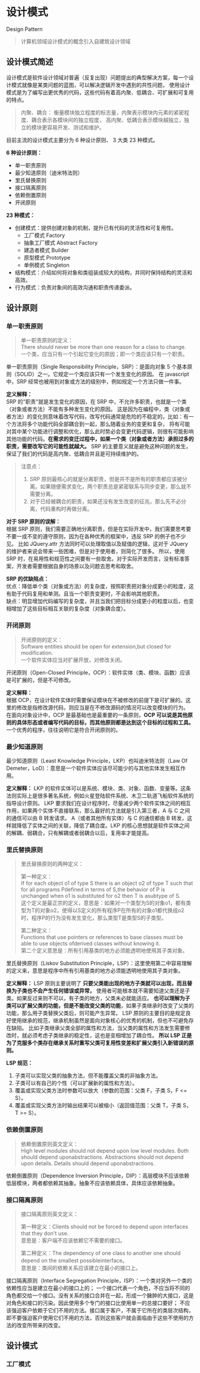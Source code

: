 # 设计模式 

Design Pattern

> 计算机领域设计模式的概念引入自建筑设计领域

## 设计模式简述

设计模式是软件设计领域对普遍（反复出现）问题提出的典型解决方案，每一个设计模式就像是某类问题的蓝图，可以解决逻辑开发中遇到的共性问题，
使用设计模式是为了编写出更优秀的代码，这些代码有着高内聚、低耦合、可扩展和可复用的特点。

> 内聚、耦合：
> 衡量模块独立程度的标志量，内聚表示模块内元素的紧密程度、耦合表示各模块间的独立程度，
> 高内聚、低耦合表示模块越独立，独立的模块更容易开发、测试和维护。

目前主流的设计模式主要分为 6 种设计原则、 3 大类 23 种模式。

**6 种设计原则：**

- 单一职责原则
- 最少知道原则（迪米特法则）
- 里氏替换原则
- 接口隔离原则
- 依赖倒置原则
- 开闭原则

**23 种模式：**

- 创建模式：提供创建对象的机制，提升已有代码的灵活性和可复用性。
  - 工厂模式 Factory
  - 抽象工厂模式 Abstract Factory
  - 建造者模式 Builder
  - 原型模式 Prototype
  - 单例模式 Singleton
- 结构模式：介绍如何将对象和类组装成较大的结构，并同时保持结构的灵活和高效。
- 行为模式：负责对象间的高效沟通和职责传递委派。

## 设计原则

### 单一职责原则 

> 单一职责原则的定义：  
> There should never be more than one reason for a class to change.  
> 一个类，应当只有一个引起它变化的原因；即一个类应该只有一个职责。

单一职责原则（Single Responsibility Principle，SRP）：是面向对象 5 个基本原则（SOLID）之一。它规定一个类应该只有一个发生变化的原因。
在 javascript 中，SRP 经常也被用到对象或方法的级别中，例如规定一个方法只做一件事。

**定义解释：**  
SRP 的"职责"就是发生变化的原因，在 SRP 中，不允许多职责，也就是一个类（对象或者方法）不能有多种发生变化的原因。
这是因为在编程中，类（对象或者方法）的变化则意味着改写代码，改写代码通常是危险的不稳定的，比如：有一个方法将多个功能代码全部耦合到一起，那么随着业务的变更和复杂，
将有可能对其中某个功能进行调整和优化，那么此时势必会变更代码逻辑，则很有可能影响其他功能的代码。**在需求的变迁过程中，如果一个类（对象或者方法）承担过多的职责，需要改写它的可能性就越大。**
SRP 的主要意义就是避免这种问题的发生，保证了我们的代码是高内聚、低耦合并且是可持续维护的。

> 注意点：
> 1. SRP 原则最核心的就是分离职责，但是并不是所有的职责都应该被分离。如果随便需求变化，两个职责总是紧密联系与同步变更，那么就不需要分离。
> 2. 对于已经被耦合的职责，如果还没有发生改变的征兆，那么先不必分离，代码重构时再做分离。

**对于 SRP 原则的误解：**  
根据 SRP 原则，我们需要正确地分离职责，但是在实际开发中，我们需要思考要不要一成不变的遵守原则，因为在各种优秀的框架中，违反 SRP 的例子也不少见。
比如 JQuery.attr 方法同时可以处理取值以及赋值的逻辑，这对于 JQuery 的维护者来说会带来一些困难，但是对于使用者，则简化了很多。
所以，使用 SRP 时，在易用性和规范性之间要有一些取舍。对于实际开发而言，没有标准答案，开发者需要根据自身的场景以及问题去思考和取舍。

**SRP 的优缺陷点：**  
优点：降低单个类（对象或方法）的复杂度，按照职责把对象分成更小的粒度，这有助于代码复用和单测。且当一个职责变更时，不会影响其他职责。  
缺点：明显增加代码编写的复杂度，并且当我们把目标分成更小的粒度以后，也变相增加了这些目标相互关联的复杂度（对象耦合度）。

### 开闭原则

> 开闭原则的定义：  
> Software entities should be open for extension,but closed for modification.  
> 一个软件实体应当对扩展开放，对修改关闭。

开闭原则（Open-Closed Principle，OCP）：软件实体（类、模块、函数）应该是可扩展的，但是不可修改。

**定义解释：**  
根据 OCP，在设计软件实体时需要保证模块在不被修改的前提下是可扩展的。这里的修改是指修改源代码，则应当是在不修改源码的情况可以改变模块的行为。
在面向对象设计中，OCP 是最基础也是最重要的一条原则，**OCP 可以说是其他原则的具体形态或者编写代码的目标，而其他原则都是达到这个目标的过程和工具。**
一个优秀的程序，往往说明它是符合开闭原则的。

### 最少知道原则

最少知道原则（Least Knowledge Principle，LKP）也叫迪米特法则（Law Of Demeter，LoD）：意思是一个软件实体应该尽可能少的与其他实体发生相互作用。

**定义解释：**
LKP 的软件实体可以是系统、模块、类、对象、函数、变量等。这条法则实际上是很多著名系统，例如火星登陆软件系统、木卫二轨道飞船软件系统的指导设计原则。
LKP 要求我们在设计程序时，尽量减少两个软件实体之间的相互作用，如果两个实体不直接联系，那么最好的方法就是引入第三者，A 与 C 之间的通信可以由 B 转发请求。
A（或者其他所有实体）与 C 的通信都由 B 转发，这样就降低了实体之间的关联，降低了耦合度。LKP 的核心思想就是软件实体之间的解耦、弱耦合，只有解耦或者弱耦合以后，复用率才能提高。

### 里氏替换原则

> 里氏替换原则的两种定义：  
>   
> 第一种定义：  
> If for each object o1 of type S there is an object o2 of type T such that for all programs Pdefined in terms of S,the behavior of P is unchanged when o1 is substituted for o2 then T is asubtype of S.  
> 这个定义是最正宗的定义，意思是：如果对一个类型为S的对象o1，都有类型为T的对象o2，使得以S定义的所有程序P在所有的对象o1都代换成o2时，程序P的行为没有发生变化，那么类型T是类型S的子类型。 
>   
> 第二种定义：  
> Functions that use pointers or references to base classes must be able to use objects ofderived classes without knowing it.  
> 第二个定义意思是：所有引用基类的地方必须能透明地使用其子类对象。

里氏替换原则（Liskov Substitution Principle，LSP）：这里使用第二中容易理解的定义来，意思是程序中所有引用基类的地方必须能透明地使用其子类对象。

**定义解释：**
LSP 原则主要说明了 **只要父类能出现的地方子类就可以出现，而且替换为子类也不会产生任何错误或异常，** 使用者可能根本就不需要知道父类还是子类。如果反过来则不可以，有子类的地方，父类未必就能适应。
**也可以理解为子类可以扩展父类的功能，但是不能改变父类的功能**，如果子类继承时改变了父类的功能，那么用子类替换父类后，则可能产生异常。
LSP 原则的主要目的是规定良好使用继承的规范，继承机制虽然是面向对象核心的优秀的机制，但也不可避免存在缺陷。
比如子类继承父类全部的属性和方法，当父类的属性和方法发生需要修改时，就必须考虑子类继承的稳定性，这也是变相增加了耦合性。
**所以 LSP 正是为了克服多个类存在继承关系时重写父类可复用性变差和扩展父类引入新错误的原则。**

**LSP 规范：**
1. 子类可以实现父类的抽象方法，但不能覆盖父类的非抽象方法。
2. 子类可以有自己的个性（可以扩展新的属性和方法）。
3. 覆盖或实现父类方法时参数可以放大（参数的范围：父类 F，子类 S，F <= S）。
4. 覆盖或实现父类方法时输出结果可以被缩小（返回值范围：父类 T，子类 S，T >= S）。

### 依赖倒置原则

> 依赖倒置原则英文定义：  
> High level modules should not depend upon low level modules. Both should depend uponabstractions. Abstractions should not depend upon details. Details should depend uponabstractions.

依赖倒置原则（Dependence Inversion Principle，DIP）：高层模块不应该依赖低层模块，两者都依赖其抽象。抽象不应该依赖具体，具体应该依赖抽象。

### 接口隔离原则

> 接口隔离原则英文定义：  
>   
> 第一种定义：Clients should not be forced to depend upon interfaces that they don't use.  
> 意思是：客户端不应该依赖它不需要的接口。  
>   
> 第二种定义：The dependency of one class to another one should depend on the smallest possibleinterface。  
> 意思是：类间的依赖关系应该建立在最小的接口上。

接口隔离原则（Interface Segregation Principle，ISP）：一个类对另外一个类的依赖性应当是建立在最小的接口上的；
一个接口代表一个角色，不应当将不同的角色都交给一个接口。没有关系的接口合并在一起，形成一个臃肿的大接口，这是对角色和接口的污染。因此使用多个专门的接口比使用单一的总接口要好；
不应该强迫客户依赖于它们不用的方法。接口属于客户，不属于它所在的类层次结构，即不要强迫客户使用它们不用的方法，否则这些客户就会面临由于这些不使用的方法的改变所带来的改变。

## 设计模式

### 工厂模式



